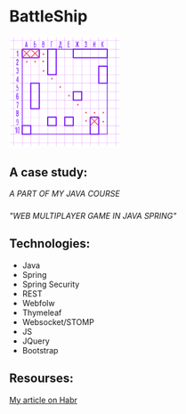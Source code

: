 # BattleShip

<img src="./fight.png" width=200/>

## A case study: 
*A PART OF MY JAVA COURSE*
### 
*"WEB MULTIPLAYER GAME IN JAVA SPRING"*


## Technologies: 

- Java
- Spring 
- Spring Security
- REST
- Webfolw
- Thymeleaf
- Websocket/STOMP
- JS
- JQuery
- Bootstrap


## Resourses:

[My article on Habr](https://habr.com/ru/post/346296)
